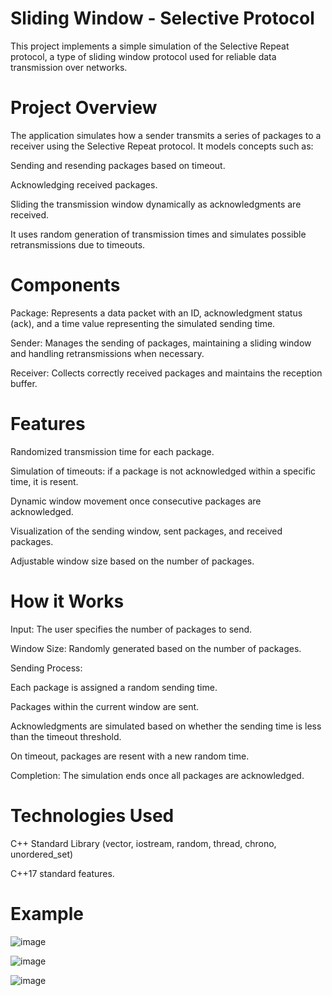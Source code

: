 # Sliding Window - Selective Protocol
This project implements a simple simulation of the Selective Repeat protocol, a type of sliding window protocol used for reliable data transmission over networks.

# Project Overview
The application simulates how a sender transmits a series of packages to a receiver using the Selective Repeat protocol. It models concepts such as:

Sending and resending packages based on timeout.

Acknowledging received packages.

Sliding the transmission window dynamically as acknowledgments are received.

It uses random generation of transmission times and simulates possible retransmissions due to timeouts.

# Components
Package: Represents a data packet with an ID, acknowledgment status (ack), and a time value representing the simulated sending time.

Sender: Manages the sending of packages, maintaining a sliding window and handling retransmissions when necessary.

Receiver: Collects correctly received packages and maintains the reception buffer.

# Features
Randomized transmission time for each package.

Simulation of timeouts: if a package is not acknowledged within a specific time, it is resent.

Dynamic window movement once consecutive packages are acknowledged.

Visualization of the sending window, sent packages, and received packages.

Adjustable window size based on the number of packages.

# How it Works
Input: The user specifies the number of packages to send.

Window Size: Randomly generated based on the number of packages.

Sending Process:

Each package is assigned a random sending time.

Packages within the current window are sent.

Acknowledgments are simulated based on whether the sending time is less than the timeout threshold.

On timeout, packages are resent with a new random time.

Completion: The simulation ends once all packages are acknowledged.

# Technologies Used
C++ Standard Library (vector, iostream, random, thread, chrono, unordered_set)

C++17 standard features.

# Example

![image](https://github.com/user-attachments/assets/1858ee46-bc32-4f68-95b6-9968cedfb3ed)

![image](https://github.com/user-attachments/assets/9e6cc5bc-a311-4f6e-bb72-dd9305d0f946)

![image](https://github.com/user-attachments/assets/ee912579-3629-4b3c-916f-511c8aa2ca3d)

